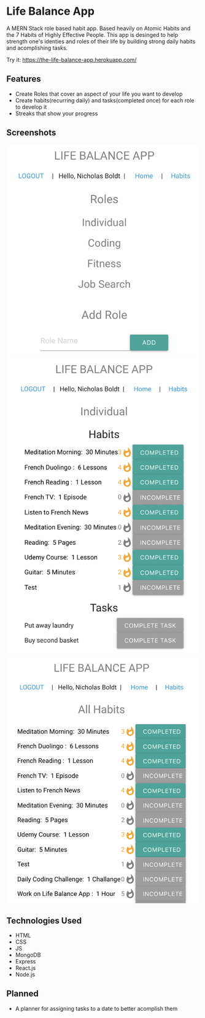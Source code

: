 # Life Balance App

A MERN Stack role based habit app. Based heavily on Atomic Habits and the 7 Habits of Highly Effective People. This app is desinged to help strength one's identies and roles of their life by building strong daily habits and acomplishing tasks.

Try it: https://the-life-balance-app.herokuapp.com/

## Features
- Create Roles that cover an aspect of your life you want to develop
- Create habits(recurring daily) and tasks(completed once) for each role to develop it
- Streaks that show your progress

## Screenshots
![ScreenShot](https://raw.githubusercontent.com/NicholasBoldt/Life-Balance-App/main/assets/screenshots/Roles.png)
![ScreenShot](https://raw.githubusercontent.com/NicholasBoldt/Life-Balance-App/main/assets/screenshots/Role.png)
![ScreenShot](https://raw.githubusercontent.com/NicholasBoldt/Life-Balance-App/main/assets/screenshots/Habits.png)

## Technologies Used
- HTML
- CSS
- JS
- MongoDB
- Express
- React.js
- Node.js

## Planned
- A planner for assigning tasks to a date to better acomplish them
